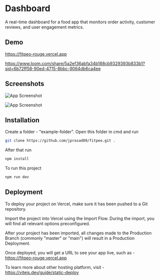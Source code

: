 # Dashboard

A real-time dashboard for a food app that monitors order activity, customer reviews, and user engagement metrics.


## Demo

https://fitpeo-rouge.vercel.app


https://www.loom.com/share/5a2ef36abfa34b188cb9329393b833b1?sid=6b72ff58-90ed-4715-8bbc-9064db6ca4ee



## Screenshots

![App Screenshot](https://i.ibb.co/Vqh67Jc/dashboard-1.png)

![App Screenshot](https://i.ibb.co/m5MSFcZ/dashboard-2.png)


## Installation

Create a folder - "example-folder". Open this folder in cmd and run 

```bash
git clone https://github.com/jprasad09/fitpeo.git .
```
After that run
```bash
npm install
```
To run this project
```bash
npm run dev
```


## Deployment

To deploy your project on Vercel, make sure it has been pushed to a Git repository.

Import the project into Vercel using the Import Flow. During the import, you will find all relevant options preconfigured.

After your project has been imported, all changes made to the Production Branch (commonly "master" or "main") will result in a Production Deployment.

Once deployed, you will get a URL to see your app live, such as - https://fitpeo-rouge.vercel.app

To learn more about other hosting platform, visit - https://vitejs.dev/guide/static-deploy 

